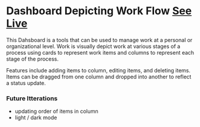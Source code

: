 # Dashboard Depicting Work Flow [See Live](https://unachoza.github.io/Board-Depicting-Work-Flow/)

This Dahsboard is a tools that can be used to manage work at a personal or organizational level. Work is visually depict work at various stages of a process using cards to represent work items and columns to represent each stage of the process.

Features include adding items to column, editing items, and deleting items. Items can be dragged from one column and dropped into another to reflect a status update.

### Future Itterations

- updating order of items in column
- light / dark mode
